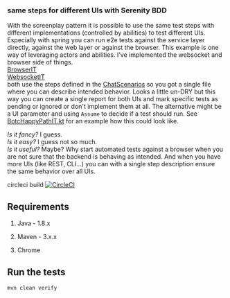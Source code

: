 ### same steps for different UIs with Serenity BDD

With the screenplay pattern it is possible to use the same test steps with different implementations (controlled by abilities) to test different UIs. Especially with spring you can run e2e tests against the service layer directly, against the web layer or against the browser.
This example is one way of leveraging actors and abilities.
I've implemented the websocket and browser side of things.  
[BrowserIT](src/test/kotlin/com/example/websocketdemo/chat/BrowserIT.kt)  
[WebsocketIT](src/test/kotlin/com/example/websocketdemo/chat/WebsocketIT.kt)  
both use the steps defined in the [ChatScenarios](src/test/kotlin/com/example/websocketdemo/chat/ChatScenarios.kt) so you got a single file where you can describe intended behavior. Looks a little un-DRY but this way you can create a single report for both UIs and mark specific tests as pending or ignored or don't implement them at all. The alternative might be a UI parameter and using `Assume` to decide if a test should run. See [BotcHappyPathIT.kt](https://github.com/globalworming/botc-e2e/blob/v0.1.1/src/test/kotlin/com/headissue/botc_unofficial/e2e/test/happy/BotcHappyPathIT.kt) for an example how this could look like.

_Is it fancy?_ I guess.  
_Is it easy?_ I guess not so much.   
_Is it useful?_ Maybe? Why start automated tests against a browser when you are not sure that the backend is behaving as intended. And when you have more UIs (like REST, CLI...) you can with a single step description ensure the same behavior over all UIs.


circleci build [![CircleCI](https://circleci.com/gh/globalworming/serenity-screenplay-spring-layers/tree/master.svg?style=svg)](https://circleci.com/gh/globalworming/serenity-screenplay-spring-layers/tree/master)

## Requirements

1. Java - 1.8.x

2. Maven - 3.x.x

3. Chrome


## Run the tests

```bash
mvn clean verify
```
